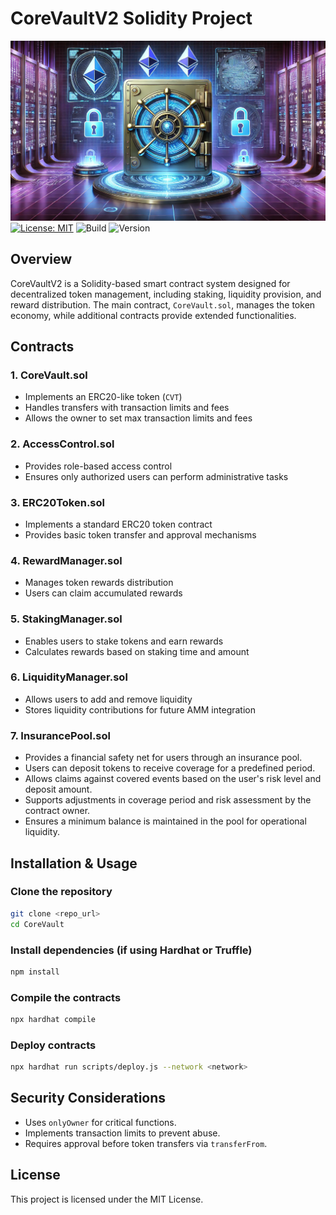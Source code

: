 # CoreVaultV2 Solidity Project

![CoreVault Banner](./assets/banner.png)
[![License: MIT](https://img.shields.io/badge/License-MIT-yellow.svg)](https://opensource.org/licenses/MIT)
![Build](https://github.com/AaronZaki/CoreVaultV2/workflows/build/badge.svg)
![Version](https://img.shields.io/github/v/release/AaronZaki/CoreVaultV2)



## Overview
CoreVaultV2 is a Solidity-based smart contract system designed for decentralized token management, including staking, liquidity provision, and reward distribution. The main contract, `CoreVault.sol`, manages the token economy, while additional contracts provide extended functionalities.

## Contracts
### 1. **CoreVault.sol**
   - Implements an ERC20-like token (`CVT`)
   - Handles transfers with transaction limits and fees
   - Allows the owner to set max transaction limits and fees

### 2. **AccessControl.sol**
   - Provides role-based access control
   - Ensures only authorized users can perform administrative tasks

### 3. **ERC20Token.sol**
   - Implements a standard ERC20 token contract
   - Provides basic token transfer and approval mechanisms

### 4. **RewardManager.sol**
   - Manages token rewards distribution
   - Users can claim accumulated rewards

### 5. **StakingManager.sol**
   - Enables users to stake tokens and earn rewards
   - Calculates rewards based on staking time and amount

### 6. **LiquidityManager.sol**
   - Allows users to add and remove liquidity
   - Stores liquidity contributions for future AMM integration

### 7. **InsurancePool.sol**
   - Provides a financial safety net for users through an insurance pool.
   - Users can deposit tokens to receive coverage for a predefined period.
   - Allows claims against covered events based on the user's risk level and deposit amount.
   - Supports adjustments in coverage period and risk assessment by the contract owner.
   - Ensures a minimum balance is maintained in the pool for operational liquidity.


## Installation & Usage
### Clone the repository
```sh
git clone <repo_url>
cd CoreVault
```

### Install dependencies (if using Hardhat or Truffle)
```sh
npm install
```

### Compile the contracts
```sh
npx hardhat compile
```

### Deploy contracts
```sh
npx hardhat run scripts/deploy.js --network <network>
```

## Security Considerations
- Uses `onlyOwner` for critical functions.
- Implements transaction limits to prevent abuse.
- Requires approval before token transfers via `transferFrom`.

## License
This project is licensed under the MIT License.

